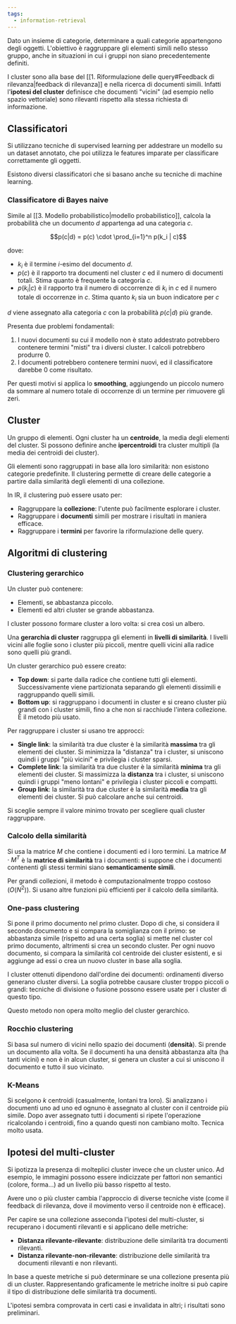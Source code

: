 ```yaml
---
tags: 
  - information-retrieval
---
```


Dato un insieme di categorie, determinare a quali categorie appartengono degli oggetti.
L'obiettivo è raggruppare gli elementi simili nello stesso gruppo, anche in situazioni in cui i gruppi non siano precedentemente definiti.

I cluster sono alla base del [[1. Riformulazione delle query#Feedback di rilevanza|feedback di rilevanza]] e nella ricerca di documenti simili. Infatti l'**ipotesi del cluster** definisce che documenti "vicini" (ad esempio nello spazio vettoriale) sono rilevanti rispetto alla stessa richiesta di informazione.


## Classificatori

Si utilizzano tecniche di supervised learning per addestrare un modello su un dataset annotato, che poi utilizza le features imparate per classificare correttamente gli oggetti.

Esistono diversi classificatori che si basano anche su tecniche di machine learning.

### Classificatore di Bayes naive
Simile al [[3. Modello probabilistico|modello probabilistico]], calcola la probabilità che un documento $d$ appartenga ad una categoria $c$.

$$p(c|d) = p(c) \cdot \prod_{i=1}^n p(k_i | c)$$

dove:
- $k_i$ è il termine $i$-esimo del documento $d$.
- $p(c)$ è il rapporto tra documenti nel cluster $c$ ed il numero di documenti totali. Stima quanto è frequente la categoria $c$.
- $p(k_i|c)$ è il rapporto tra il numero di occorrenze di $k_i$ in $c$ ed il numero totale di occorrenze in $c$. Stima quanto $k_i$ sia un buon indicatore per $c$

$d$ viene assegnato alla categoria $c$ con la probabilità $p(c|d)$ più grande.

Presenta due problemi fondamentali:
1. I nuovi documenti su cui il modello non è stato addestrato potrebbero contenere termini "misti" tra i diversi cluster. I calcoli potrebbero produrre 0.
2. I documenti potrebbero contenere termini nuovi, ed il classificatore darebbe 0 come risultato.

Per questi motivi si applica lo **smoothing**, aggiungendo un piccolo numero da sommare al numero totale di occorrenze di un termine per rimuovere gli zeri.

## Cluster

Un gruppo di elementi. Ogni cluster ha un **centroide**, la media degli elementi del cluster. Si possono definire anche **ipercentroidi** tra cluster multipli (la media dei centroidi dei cluster).

Gli elementi sono raggruppati in base alla loro similarità: non esistono categorie predefinite. Il clustering permette di creare delle categorie a partire dalla similarità degli elementi di una collezione.

In IR, il clustering può essere usato per:
- Raggruppare la **collezione**: l'utente può facilmente esplorare i cluster.
- Raggruppare i **documenti** simili per mostrare i risultati in maniera efficace.
- Raggruppare i **termini** per favorire la riformulazione delle query.

## Algoritmi di clustering

### Clustering gerarchico
Un cluster può contenere:
- Elementi, se abbastanza piccolo.
- Elementi ed altri cluster se grande abbastanza.

I cluster possono formare cluster a loro volta: si crea così un albero.

Una **gerarchia di cluster** raggruppa gli elementi in **livelli di similarità**. I livelli vicini alle foglie sono i cluster più piccoli, mentre quelli vicini alla radice sono quelli più grandi.

Un cluster gerarchico può essere creato:
- **Top down**: si parte dalla radice che contiene tutti gli elementi. Successivamente viene partizionata separando gli elementi dissimili e raggruppando quelli simili.
- **Bottom up**: si raggruppano i documenti in cluster e si creano cluster più grandi con i cluster simili, fino a che non si racchiude l'intera collezione. È il metodo più usato.

Per raggruppare i cluster si usano tre approcci:
- **Single link**: la similarità tra due cluster è la similarità **massima** tra gli elementi dei cluster. Si minimizza la "distanza" tra i cluster, si uniscono quindi i gruppi "più vicini" e privilegia i cluster sparsi.
- **Complete link**: la similarità tra due cluster è la similarità **minima** tra gli elementi dei cluster. Si massimizza la **distanza** tra i cluster, si uniscono quindi i gruppi "meno lontani" e privilegia i cluster piccoli e compatti.
- **Group link**: la similarità tra due cluster è la similarità **media** tra gli elementi dei cluster. Si può calcolare anche sui centroidi.

Si sceglie sempre il valore minimo trovato per scegliere quali cluster raggruppare.

### Calcolo della similarità
Si usa la matrice $M$ che contiene i documenti ed i loro termini. La matrice $M \cdot M^T$ è la **matrice di similarità** tra i documenti: si suppone che i documenti contenenti gli stessi termini siano **semanticamente simili**. 

Per grandi collezioni, il metodo è computazionalmente troppo costoso ($O(N^2)$). Si usano altre funzioni più efficienti per il calcolo della similarità.


### One-pass clustering

Si pone il primo documento nel primo cluster. Dopo di che, si considera il secondo documento e si compara la somiglianza con il primo: se abbastanza simile (rispetto ad una certa soglia) si mette nel cluster col primo documento, altrimenti si crea un secondo cluster. Per ogni nuovo documento, si compara la similarità col centroide dei cluster esistenti, e si aggiunge ad essi o crea un nuovo cluster in base alla soglia.

I cluster ottenuti dipendono dall'ordine dei documenti: ordinamenti diverso generano cluster diversi. La soglia potrebbe causare cluster troppo piccoli o grandi: tecniche di divisione o fusione possono essere usate per i cluster di questo tipo.

Questo metodo non opera molto meglio del cluster gerarchico.

### Rocchio clustering

Si basa sul numero di vicini nello spazio dei documenti (**densità**). 
Si prende un documento alla volta. Se il documenti ha una densità abbastanza alta (ha tanti vicini) e non è in alcun cluster, si genera un cluster a cui si uniscono il documento e tutto il suo vicinato.

### K-Means
Si scelgono $k$ centroidi (casualmente, lontani tra loro). Si analizzano i documenti uno ad uno ed ognuno è assegnato al cluster con il centroide più simile.
Dopo aver assegnato tutti i documenti si ripete l'operazione ricalcolando i centroidi, fino a quando questi non cambiano molto. Tecnica molto usata.

## Ipotesi del multi-cluster

Si ipotizza la presenza di molteplici cluster invece che un cluster unico. Ad esempio, le immagini possono essere indicizzate per fattori non semantici (colore, forma...) ad un livello più basso rispetto al testo.

Avere uno o più cluster cambia l'approccio di diverse tecniche viste (come il feedback di rilevanza, dove il movimento verso il centroide non è efficace).

Per capire se una collezione asseconda l'ipotesi del multi-cluster, si recuperano i documenti rilevanti e si applicano delle metriche:
- **Distanza rilevante-rilevante**: distribuzione delle similarità tra documenti rilevanti.
- **Distanza rilevante-non-rilevante**: distribuzione delle similarità tra documenti rilevanti e non rilevanti.

In base a queste metriche si può determinare se una collezione presenta più di un cluster.
Rappresentando graficamente le metriche inoltre si può capire il tipo di distribuzione delle similarità tra documenti.

L'ipotesi sembra comprovata in certi casi e invalidata in altri; i risultati sono preliminari.